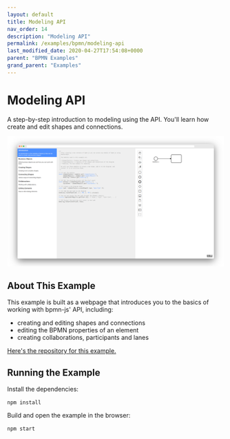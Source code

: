 ```yaml
---
layout: default
title: Modeling API
nav_order: 14
description: "Modeling API"
permalink: /examples/bpmn/modeling-api
last_modified_date: 2020-04-27T17:54:08+0000
parent: "BPMN Examples"
grand_parent: "Examples"
---
```


# Modeling API

A step-by-step introduction to modeling using the API. You'll learn how create and edit shapes and connections.

![image](/assets/images/modeling-api.png)

## About This Example

This example is built as a webpage that introduces you to the basics of working with bpmn-js' API, including:

* creating and editing shapes and connections
* editing the BPMN properties of an element
* creating collaborations, participants and lanes

[Here's the repository for this example.](https://github.com/bpmn-io/bpmn-js-examples/tree/master/modeling-api)

## Running the Example

Install the dependencies:

```
npm install
```

Build and open the example in the browser:

```
npm start
```
